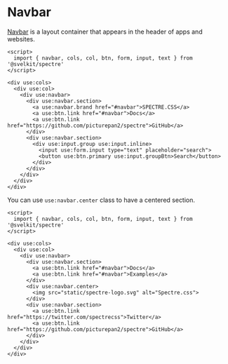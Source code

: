 # Navbar

[Navbar](https://picturepan2.github.io/spectre/layout/navbar.html) is a layout container that appears in the header of apps and websites.

```example
<script>
  import { navbar, cols, col, btn, form, input, text } from '@svelkit/spectre'
</script>

<div use:cols>
  <div use:col>
    <div use:navbar>
      <div use:navbar.section>
        <a use:navbar.brand href="#navbar">SPECTRE.CSS</a>
        <a use:btn.link href="#navbar">Docs</a>
        <a use:btn.link href="https://github.com/picturepan2/spectre">GitHub</a>
      </div>
      <div use:navbar.section>
        <div use:input.group use:input.inline>
          <input use:form.input type="text" placeholder="search">
          <button use:btn.primary use:input.groupBtn>Search</button>
        </div>
      </div>
    </div>
  </div>
</div>
```
<!-- #TODO: add text-bold mr-2 to brand in the example above -->

You can use `use:navbar.center` class to have a centered section.

```example
<script>
  import { navbar, cols, col, btn, form, input, text } from '@svelkit/spectre'
</script>

<div use:cols>
  <div use:col>
    <div use:navbar>
      <div use:navbar.section>
        <a use:btn.link href="#navbar">Docs</a>
        <a use:btn.link href="#navbar">Examples</a>
      </div>
      <div use:navbar.center>
        <img src="static/spectre-logo.svg" alt="Spectre.css">
      </div>
      <div use:navbar.section>
        <a use:btn.link href="https://twitter.com/spectrecss">Twitter</a>
        <a use:btn.link href="https://github.com/picturepan2/spectre">GitHub</a>
      </div>
    </div>
  </div>
</div>
```
